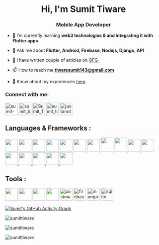<h1 align="center">Hi, I'm Sumit Tiware</h1>
<h3 align="center">Mobile App Developer</h3>


- 🌱 I’m currently learning **web3 technologies & and integrating it with Flutter apps**

- 💬 Ask me about **Flutter, Android, Firebase, Nodejs, Django, API**

- 📝 I have written couple of articles on [GFG](https://auth.geeksforgeeks.org/user/sumitgtiware/articles)

- 📫 How to reach me **tiwaresumit143@gmail.com**

- 📄 Know about my experiences [here](https://drive.google.com/file/d/1SIL1V4164kklWe9MsgIsYlGBgfkBHCHd/view?usp=share_link)

<h3 align="left">Connect with me:</h3>
<p align="left">
<a href="https://linkedin.com/in/sumit-g-tiware-b0b5a81a3" target="blank"><img align="center" src="https://skillicons.dev/icons?i=linkedin" alt="sumit-g-tiware-b0b5a81a3" height="40" width="40" /></a>
<a href="https://instagram.com/sumit_tiware_" target="blank"><img align="center" src="https://skillicons.dev/icons?i=instagram" alt="sumit_tiware_" height="40" width="40" /></a>
<a href="https://www.hackerrank.com/Sumit_Tiware" target="blank"><img align="center" src="https://raw.githubusercontent.com/rahuldkjain/github-profile-readme-generator/master/src/images/icons/Social/hackerrank.svg" alt="Sumit_Tiware" height="40" width="40" /></a>
<a href="https://www.leetcode.com/Sumit_Tiware_" target="blank"><img align="center" src="https://raw.githubusercontent.com/rahuldkjain/github-profile-readme-generator/master/src/images/icons/Social/leet-code.svg" alt="sumit_tiware_" height="40" width="40" /></a>
<a href="https://auth.geeksforgeeks.org/user/justanotaku/practice" target="blank"><img align="center" src="https://raw.githubusercontent.com/rahuldkjain/github-profile-readme-generator/master/src/images/icons/Social/geeks-for-geeks.svg" alt="justanotaku/practice" height="40" width="40" /></a>
</p>

<h2 align="left">Languages & Frameworks :</h2>
<p align="left">
  <a href="https://www.dart.dev" target="_blank"> <img src="https://skillicons.dev/icons?i=dart" height="40" width="40"/> </a> 
  <a href="https://www.w3schools.com/cpp" target="_blank">  <img src="https://skillicons.dev/icons?i=cpp" height="40" width="40"/> </a> 
  <a href="https://www.kotlinlang.org" target="_blank">  <img src="https://skillicons.dev/icons?i=kotlin" height="40" width="40"/> </a> 
  <a href="https://developer.mozilla.org/en-US/docs/Web/JavaScript" target="_blank"> <img src="https://skillicons.dev/icons?i=js" height="40" width="40"/>  </a> 
  <a href="https://nodejs.org" target="_blank"> <img src="https://skillicons.dev/icons?i=nodejs" height="40" width="40"/> </a> 
  <a href="https://go.dev" target="_blank"> <img src="https://skillicons.dev/icons?i=go" height="40" width="40"/> </a> 
  <a href="https://www.python.org" target="_blank"> <img src="https://skillicons.dev/icons?i=py" height="40" width="40"/> </a>
  <a href="https://www.soliditylang.org" target="_blank"> <img src="https://skillicons.dev/icons?i=solidity" height="45" width="40"/> </a>
  <a href="https://www.w3.org/html" target="_blank"> <img src="https://skillicons.dev/icons?i=html" height="45" width="40"/> </a> 
  <a href="https://www.w3schools.com/css" target="_blank"> <img src="https://skillicons.dev/icons?i=css" height="40" width="40"/> </a> 
  <a href="https://flutter.com" target="_blank">  <img src="https://skillicons.dev/icons?i=flutter" height="40" width="40"/> </a>
  <a href="https://www.djangoproject.com" target="_blank"> <img src="https://skillicons.dev/icons?i=django" height="40" width="40"/> </a> 
  <a href="https://expressjs.com" target="_blank"> <img src="https://skillicons.dev/icons?i=express" height="40" width="40"/> </a> 
  <a href="https://getbootstrap.com" target="_blank"> <img src="https://skillicons.dev/icons?i=bootstrap" height="40" width="40"/> </a> 
  <a href="https://reactjs.org" target="_blank"> <img src="https://skillicons.dev/icons?i=react" height="40" width="40"/> </a> 
  <a href="https://nextjs.org" target="_blank"> <img src="https://skillicons.dev/icons?i=nextjs" height="40" width="40"/> </a> 
</p>
  
<h2 align="left">Tools :</h2>
<p align="left">
  <a href="https://developer.android.com/studio" target="_blank">  <img src="https://skillicons.dev/icons?i=androidstudio" height="40" width="40"/> </a>
  <a href="https://code.visualstudio.com/" target="_blank">  <img src="https://skillicons.dev/icons?i=vscode" height="40" width="40"/> </a>
  <a href="https://git-scm.com" target="_blank">  <img src="https://skillicons.dev/icons?i=git" height="40" width="40"/> </a>
  <a href="https://github.com" target="_blank">  <img src="https://skillicons.dev/icons?i=github" height="40" width="40"/> </a>
  <a href="https://postman.com" target="_blank"> <img src="https://www.vectorlogo.zone/logos/getpostman/getpostman-icon.svg" alt="postman" width="40" height="40"/></a> 
   <a href="https://firebase.google.com" target="_blank"> <img src="https://skillicons.dev/icons?i=firebase" alt="firebase" width="40" height="40"/></a> 
   <a href="https://mongodb.com" target="_blank"> <img src="https://skillicons.dev/icons?i=mongodb" alt="mongodb" width="40" height="40"/></a>
   <a href="https://sqlite.org" target="_blank"> <img src="https://skillicons.dev/icons?i=sqlite" alt="sqlite" width="40" height="40"/></a>
  
</p>

<!-- ## <p align="center">My OpenSource Contribution Graph</p> -->
[![Sumit's GitHub Activity Graph](https://github-readme-activity-graph.cyclic.app/graph?username=sumittiware&theme=react-dark)](https://github.com/literalEval)



<p align="left"><img align="center" src="https://github-readme-stats.vercel.app/api?username=sumittiware&show_icons=true&theme=algolia" alt="sumittiware" /></p>

<p align="left"><img align="center" src="https://github-readme-streak-stats.herokuapp.com/?user=sumittiware" alt="sumittiware" /></p>

<p align="left"><img src="https://komarev.com/ghpvc/?username=sumittiware&label=Profile%20views&color=0e75b6&style=flat" alt="sumittiware" /></p>
